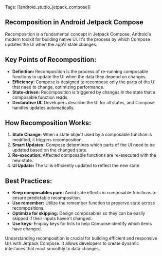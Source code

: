Tags: [[android_studio_jetpack_compose]]

## Recomposition in Android Jetpack Compose

Recomposition is a fundamental concept in Jetpack Compose, Android's modern toolkit for building native UI. It's the process by which Compose updates the UI when the app's state changes.

## Key Points of Recomposition:

- **Definition:** Recomposition is the process of re-running composable functions to update the UI when the data they depend on changes.
- **Efficiency:** Compose is designed to recompose only the parts of the UI that need to change, optimizing performance.
- **State-driven:** Recomposition is triggered by changes in the state that a composable function reads.
- **Declarative UI:** Developers describe the UI for all states, and Compose handles updates automatically.

## How Recomposition Works:

1. **State Change:** When a state object used by a composable function is modified, it triggers recomposition.
2. **Smart Updates:** Compose determines which parts of the UI need to be updated based on the changed state.
3. **Re-execution:** Affected composable functions are re-executed with the new state.
4. **UI Update:** The UI is efficiently updated to reflect the new state.

## Best Practices:

- **Keep composables pure:** Avoid side effects in composable functions to ensure predictable recomposition.
- **Use remember:** Utilize the remember function to preserve state across recompositions.
- **Optimize for skipping:** Design composables so they can be easily skipped if their inputs haven't changed.
- **Use keys:** Employ keys for lists to help Compose identify which items have changed.

Understanding recomposition is crucial for building efficient and responsive UIs with Jetpack Compose. It allows developers to create dynamic interfaces that react smoothly to data changes.
